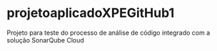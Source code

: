 # projetoaplicadoXPEGitHub1
Projeto para teste do processo de análise de código integrado com a solução SonarQube Cloud
